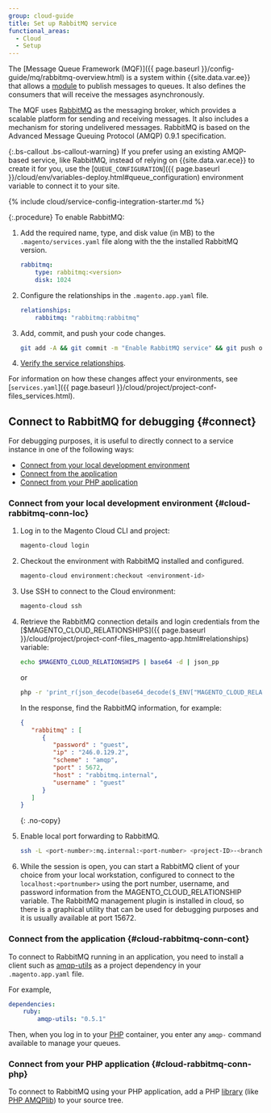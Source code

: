 ```yaml
---
group: cloud-guide
title: Set up RabbitMQ service
functional_areas:
  - Cloud
  - Setup
---
```


The [Message Queue Framework (MQF)]({{ page.baseurl }}/config-guide/mq/rabbitmq-overview.html) is a system within {{site.data.var.ee}} that allows a [module](https://glossary.magento.com/module) to publish messages to queues. It also defines the consumers that will receive the messages asynchronously.

The MQF uses [RabbitMQ](http://www.rabbitmq.com) as the messaging broker, which provides a scalable platform for sending and receiving messages. It also includes a mechanism for storing undelivered messages. RabbitMQ is based on the Advanced Message Queuing Protocol (AMQP) 0.9.1 specification.

{:.bs-callout .bs-callout-warning}
If you prefer using an existing AMQP-based service, like RabbitMQ, instead of relying on {{site.data.var.ece}} to create it for you, use the [`QUEUE_CONFIGURATION`]({{ page.baseurl }}/cloud/env/variables-deploy.html#queue_configuration) environment variable to connect it to your site.

{% include cloud/service-config-integration-starter.md %}

{:.procedure}
To enable RabbitMQ:

1. Add the required name, type, and disk value (in MB) to the `.magento/services.yaml` file along with the the installed RabbitMQ version.

   ```yaml
   rabbitmq:
       type: rabbitmq:<version>
       disk: 1024
   ```

1. Configure the relationships in the `.magento.app.yaml` file.

   ```yaml
   relationships:
       rabbitmq: "rabbitmq:rabbitmq"
   ```

1. Add, commit, and push your code changes.

   ```bash
   git add -A && git commit -m "Enable RabbitMQ service" && git push origin <branch-name>
   ```

1. [Verify the service relationships]({{page.baseurl}}/cloud/project/project-conf-files_services.html#service-relationships).

For information on how these changes affect your environments, see [`services.yaml`]({{ page.baseurl }}/cloud/project/project-conf-files_services.html).

## Connect to RabbitMQ for debugging {#connect}

For debugging purposes, it is useful to directly connect to a service instance in one of the following ways:

-  [Connect from your local development environment](#cloud-rabbitmq-conn-loc)
-  [Connect from the application](#cloud-rabbitmq-conn-cont)
-  [Connect from your PHP application](#cloud-rabbitmq-conn-php)

### Connect from your local development environment {#cloud-rabbitmq-conn-loc}

1. Log in to the Magento Cloud CLI and project:

   ```bash
   magento-cloud login
   ```

1. Checkout the environment with RabbitMQ installed and configured.

   ```bash
   magento-cloud environment:checkout <environment-id>
   ```

1. Use SSH to connect to the Cloud environment:

   ```bash
   magento-cloud ssh
   ```

1. Retrieve the RabbitMQ connection details and login credentials from the [$MAGENTO_CLOUD_RELATIONSHIPS]({{ page.baseurl }}/cloud/project/project-conf-files_magento-app.html#relationships) variable:

   ```bash
   echo $MAGENTO_CLOUD_RELATIONSHIPS | base64 -d | json_pp
   ```

      or

   ```bash
   php -r 'print_r(json_decode(base64_decode($_ENV["MAGENTO_CLOUD_RELATIONSHIPS"])));'
   ```

   In the response, find the RabbitMQ information, for example:

   ```json
   {
      "rabbitmq" : [
         {
            "password" : "guest",
            "ip" : "246.0.129.2",
            "scheme" : "amqp",
            "port" : 5672,
            "host" : "rabbitmq.internal",
            "username" : "guest"
         }
      ]
   }
   ```
   {: .no-copy}

1. Enable local port forwarding to RabbitMQ.

   ```bash
   ssh -L <port-number>:mq.internal:<port-number> <project-ID>-<branch-ID>@ssh.us.magentosite.cloud
   ```

1. While the session is open, you can start a RabbitMQ client of your choice from your local workstation, configured to connect to the `localhost:<portnumber>` using the port number, username, and password information from the MAGENTO_CLOUD_RELATIONSHIP variable.
	 The RabbitMQ management plugin is installed in cloud, so there is a graphical utility that can be used for debugging purposes and it is usually available at port 15672.

### Connect from the application {#cloud-rabbitmq-conn-cont}

To connect to RabbitMQ running in an application, you need to install a client such as [amqp-utils](https://github.com/dougbarth/amqp-utils) as a project dependency in your `.magento.app.yaml` file.

For example,

```yaml
dependencies:
    ruby:
        amqp-utils: "0.5.1"
```

Then, when you log in to your [PHP](https://glossary.magento.com/php) container, you enter any `amqp-` command available to manage your queues.

### Connect from your PHP application {#cloud-rabbitmq-conn-php}

To connect to RabbitMQ using your PHP application, add a PHP [library](https://glossary.magento.com/library) (like [PHP AMQPlib](https://github.com/videlalvaro/php-amqplib)) to your source tree.
